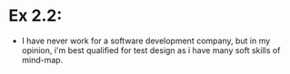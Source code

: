 # Ex 2.2:
* I have never work for a software development company, but in my opinion, i'm best qualified for test design as i have many soft skills of mind-map.